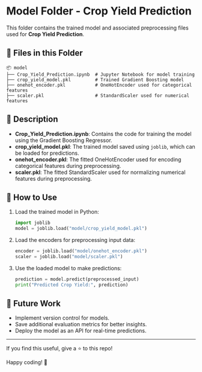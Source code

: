 # Model Folder - Crop Yield Prediction

This folder contains the trained model and associated preprocessing files used for **Crop Yield Prediction**.

## 📂 Files in this Folder
```
📦 model
├── Crop_Yield_Prediction.ipynb  # Jupyter Notebook for model training
├── crop_yield_model.pkl         # Trained Gradient Boosting model
├── onehot_encoder.pkl           # OneHotEncoder used for categorical features
├── scaler.pkl                   # StandardScaler used for numerical features
```

## 📌 Description
- **Crop_Yield_Prediction.ipynb**: Contains the code for training the model using the Gradient Boosting Regressor.
- **crop_yield_model.pkl**: The trained model saved using `joblib`, which can be loaded for predictions.
- **onehot_encoder.pkl**: The fitted OneHotEncoder used for encoding categorical features during preprocessing.
- **scaler.pkl**: The fitted StandardScaler used for normalizing numerical features during preprocessing.

## 🔧 How to Use
1. Load the trained model in Python:
   ```python
   import joblib
   model = joblib.load("model/crop_yield_model.pkl")
   ```
2. Load the encoders for preprocessing input data:
   ```python
   encoder = joblib.load("model/onehot_encoder.pkl")
   scaler = joblib.load("model/scaler.pkl")
   ```
3. Use the loaded model to make predictions:
   ```python
   prediction = model.predict(preprocessed_input)
   print("Predicted Crop Yield:", prediction)
   ```

## 🚀 Future Work
- Implement version control for models.
- Save additional evaluation metrics for better insights.
- Deploy the model as an API for real-time predictions.

---
If you find this useful, give a ⭐ to this repo!

Happy coding! 🚀
